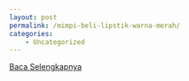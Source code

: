 ```yaml
---
layout: post
permalink: /mimpi-beli-lipstik-warna-merah/
categories:
    - Uncategorized
---
```


[Baca Selengkapnya](/06)